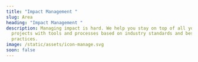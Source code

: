```yaml
---
title: "Impact Management "
slug: Area
heading: "Impact Management "
description: Managing impact is hard. We help you stay on top of all your
  projects with tools and processes based on industry standards and best
  practices.
image: /static/assets/icon-manage.svg
soon: false
---
```

